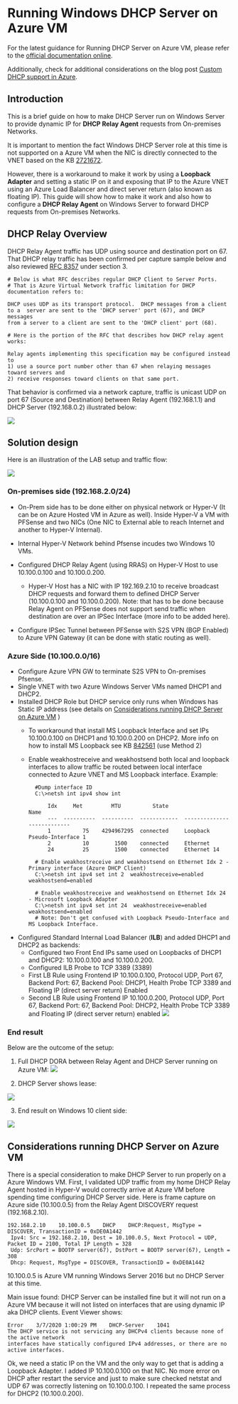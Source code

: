 
# Running Windows DHCP Server on Azure VM

For the latest guidance for Running DHCP Server on Azure VM, please refer to the [official documentation online](https://learn.microsoft.com/en-us/azure/virtual-network/virtual-networks-faq#can-i-deploy-a-dhcp-server-in-a-virtual-network).

Additionally, check for additional considerations on the blog post [Custom DHCP support in Azure](https://techcommunity.microsoft.com/t5/azure-networking-blog/custom-dhcp-support-in-azure/ba-p/4089674).

## Introduction

This is a brief guide on how to make DHCP Server run on Windows Server to provide dynamic IP for **DHCP Relay Agent** requests from On-premises Networks.

It is important to mention the fact Windows DHCP Server role at this time is not supported on a Azure VM when the NIC is directly connected to the VNET based on the KB [2721672](https://support.microsoft.com/en-us/help/2721672/microsoft-server-software-support-for-microsoft-azure-virtual-machines).

However, there is a workaround to make it work by using a **Loopback Adapter** and setting a static IP on it and exposing that IP to the Azure VNET using an Azure Load Balancer and direct server return (also known as floating IP). This guide will show how to make it work and also how to configure a **DHCP Relay Agent** on Windows Server to forward DHCP requests from On-premises Networks.

## DHCP Relay Overview

DHCP Relay Agent traffic has UDP using source and destination port on 67. That DHCP relay traffic has been confirmed per capture sample below and also reviewed [RFC 8357](https://tools.ietf.org/html/rfc8357#section-3) under section 3.

    # Below is what RFC describes regular DHCP Client to Server Ports. 
    # That is Azure Virtual Network traffic limitation for DHCP documentation refers to:
    
    DHCP uses UDP as its transport protocol.  DHCP messages from a client
    to a  server are sent to the 'DHCP server' port (67), and DHCP messages
    from a server to a client are sent to the 'DHCP client' port (68).
    
    # Here is the portion of the RFC that describes how DHCP relay agent works:
    
    Relay agents implementing this specification may be configured instead to 
    1) use a source port number other than 67 when relaying messages toward servers and 
    2) receive responses toward clients on that same port. 

That behavior is confirmed via a network capture, traffic is unicast UDP on port 67 (Source and Destination) between Relay Agent (192.168.1.1) and DHCP Server (192.168.0.2) illustrated below:

![](./media/image1.png)

## Solution design

Here is an illustration of the LAB setup and traffic flow:

![](./media/image2.png)

### On-premises side (192.168.2.0/24)

- On-Prem side has to be done either on physical network or Hyper-V (It can be on Azure Hosted VM in Azure as well). Inside Hyper-V a VM with PFSense and two NICs (One NIC to External able to reach Internet and another to Hyper-V Internal).

- Internal Hyper-V Network behind Pfsense incudes two Windows 10 VMs.  
- Configured DHCP Relay Agent (using RRAS) on Hyper-V Host to use 10.100.0.100 and 10.100.0.200.
    - Hyper-V Host has a NIC with IP 192.169.2.10 to receive broadcast DHCP requests and forward them to defined DHCP Server (10.100.0.100 and 10.100.0.200).
    Note: that has to be done because Relay Agent on PFSense does not support send traffic when destination are over an IPSec Interface (more info to be added here).
- Configure IPSec Tunnel between PFSense with S2S VPN (BGP Enabled) to Azure VPN Gateway (it can be done with static routing as well).

### Azure Side (10.100.0.0/16)

- Configure Azure VPN GW to terminate S2S VPN to On-premises Pfsense. 
- Single VNET with two Azure Windows Server VMs named DHCP1 and DHCP2.
- Installed DHCP Role but DHCP service only runs when Windows has Static IP address (see details on [Considerations running DHCP Server on Azure VM](#considerations-running-dhcp-server-on-azure-vm) )
    - To workaround that install MS Loopback Interface and set IPs 10.100.0.100 on DHCP1 and 10.100.0.200 on DHCP2.
    More info on how to install MS Loopback see KB [842561](https://support.microsoft.com/en-us/help/842561/) (use Method 2)
    - Enable weakhostreceive and weakhostsend both local and loopback interfaces to allow traffic be routed between local interface connected to Azure VNET and MS Loopback interface. Example:

            #Dump interface ID
            C:\>netsh int ipv4 show int

                Idx     Met         MTU          State                Name
                ---  ----------  ----------  ------------  ---------------------------
                1          75    4294967295  connected     Loopback Pseudo-Interface 1
                2          10        1500    connected     Ethernet
                24         25        1500    connected     Ethernet 14
            
            # Enable weakhostreceive and weakhostsend on Ethernet Idx 2 - Primary interface (Azure DHCP Client)
            C:\>netsh int ipv4 set int 2  weakhostreceive=enabled weakhostsend=enabled
            
            # Enable weakhostreceive and weakhostsend on Ethernet Idx 24 - Microsoft Loopback Adapter
            C:\>netsh int ipv4 set int 24  weakhostreceive=enabled weakhostsend=enabled
            # Note: Don't get confused with Loopback Pseudo-Interface and MS Loopback Interface.

- Configured Standard Internal Load Balancer (**ILB**) and added DHCP1 and DHCP2 as backends:
    - Configured two Front End IPs same used on Loopbacks of DHCP1 and DHCP2: 10.100.0.100 and 10.100.0.200.
    - Configured ILB Probe to TCP 3389 (3389)
    - First LB Rule using Frontend IP 10.100.0.100, Protocol UDP, Port 67, Backend Port: 67, Backend Pool: DHCP1, Health Probe TCP 3389 and Floating IP (direct server return) Enabled
    - Second LB Rule using Frontend IP 10.100.0.200, Protocol UDP, Port 67, Backend Port: 67, Backend Pool: DHCP2, Health Probe TCP 3389 and Floating IP (direct server return) enabled
            ![](./media/image3.png)

### End result

Below are the outcome of the setup:

1. Full  DHCP DORA between Relay Agent and DHCP Server running on Azure VM:
![](./media/image4.png)

2. DHCP Server shows lease:

![](./media/image5.png) 

3. End result on Windows 10 client side:

![](./media/image6.png) 

## Considerations running DHCP Server on Azure VM

There is a special consideration to make DHCP Server to run properly on a Azure Windows VM. First, I validated UDP traffic from my home DHCP Relay Agent hosted in Hyper-V would correctly arrive at Azure VM before spending time configuring DHCP Server side. Here is frame capture on Azure side (10.100.0.5) from the Relay Agent DISCOVERY request (192.168.2.10).
 
    192.168.2.10    10.100.0.5    DHCP    DHCP:Request, MsgType = DISCOVER, TransactionID = 0xDE0A1442
     Ipv4: Src = 192.168.2.10, Dest = 10.100.0.5, Next Protocol = UDP, Packet ID = 2100, Total IP Length = 328
     Udp: SrcPort = BOOTP server(67), DstPort = BOOTP server(67), Length = 308
     Dhcp: Request, MsgType = DISCOVER, TransactionID = 0xDE0A1442
 
10.100.0.5 is Azure VM running Windows Server 2016 but no DHCP Server at this time. 

Main issue found: DHCP Server can be installed fine but it will not run on a Azure VM because it will not listed on interfaces that are using dynamic IP aka DHCP clients. Event Viewer shows:

    Error    3/7/2020 1:00:29 PM    DHCP-Server    1041 
    The DHCP service is not servicing any DHCPv4 clients because none of the active network 
    interfaces have statically configured IPv4 addresses, or there are no active interfaces.

Ok, we need a static IP on the VM and the only way to get that is adding a Loopback Adapter. I added IP 10.100.0.100 on that NIC. No more error on DHCP after restart the service and just to make sure checked netstat and UDP 67 was correctly listening on 10.100.0.100. I repeated the same process for DHCP2 (10.100.0.200).
